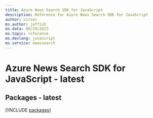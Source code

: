 ```yaml
---
title: Azure News Search SDK for JavaScript
description: Reference for Azure News Search SDK for JavaScript
author: xirzec
ms.author: jeffish
ms.data: 09/29/2023
ms.topic: reference
ms.devlang: javascript
ms.service: newssearch
---
```

# Azure News Search SDK for JavaScript - latest
## Packages - latest
[!INCLUDE [packages](news-search-index.md)]